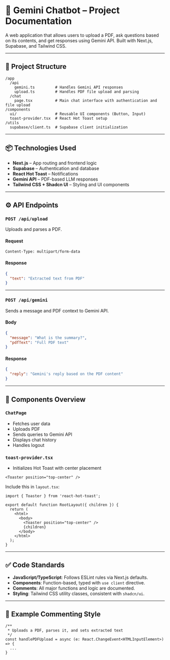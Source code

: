 
# 🤖 Gemini Chatbot – Project Documentation

A web application that allows users to upload a PDF, ask questions based on its contents, and get responses using Gemini API. Built with Next.js, Supabase, and Tailwind CSS.

---

## 📁 Project Structure

```
/app
  /api
    gemini.ts         # Handles Gemini API responses
    upload.ts         # Handles PDF file upload and parsing
  /chat
    page.tsx          # Main chat interface with authentication and file upload
/components
  ui/                 # Reusable UI components (Button, Input)
  toast-provider.tsx  # React Hot Toast setup
/utils
  supabase/client.ts  # Supabase client initialization
```

---

## 📦 Technologies Used

- **Next.js** – App routing and frontend logic
- **Supabase** – Authentication and database
- **React Hot Toast** – Notifications
- **Gemini API** – PDF-based LLM responses
- **Tailwind CSS + Shadcn UI** – Styling and UI components

---

## ⚙️ API Endpoints

### `POST /api/upload`

Uploads and parses a PDF.

#### Request

```http
Content-Type: multipart/form-data
```

#### Response

```json
{
  "text": "Extracted text from PDF"
}
```

---

### `POST /api/gemini`

Sends a message and PDF context to Gemini API.

#### Body

```json
{
  "message": "What is the summary?",
  "pdfText": "Full PDF text"
}
```

#### Response

```json
{
  "reply": "Gemini's reply based on the PDF content"
}
```

---

## 💬 Components Overview

### `ChatPage`

- Fetches user data
- Uploads PDF
- Sends queries to Gemini API
- Displays chat history
- Handles logout

### `toast-provider.tsx`

- Initializes Hot Toast with center placement

```tsx
<Toaster position="top-center" />
```

Include this in `layout.tsx`:

```tsx
import { Toaster } from 'react-hot-toast';

export default function RootLayout({ children }) {
  return (
    <html>
      <body>
        <Toaster position="top-center" />
        {children}
      </body>
    </html>
  );
}
```

---

## ✅ Code Standards

- **JavaScript/TypeScript**: Follows ESLint rules via Next.js defaults.
- **Components**: Function-based, typed with `use client` directive.
- **Comments**: All major functions and logic are documented.
- **Styling**: Tailwind CSS utility classes, consistent with `shadcn/ui`.

---

## 📌 Example Commenting Style

```tsx
/**
 * Uploads a PDF, parses it, and sets extracted text
 */
const handlePDFUpload = async (e: React.ChangeEvent<HTMLInputElement>) => {
  ...
}
```
